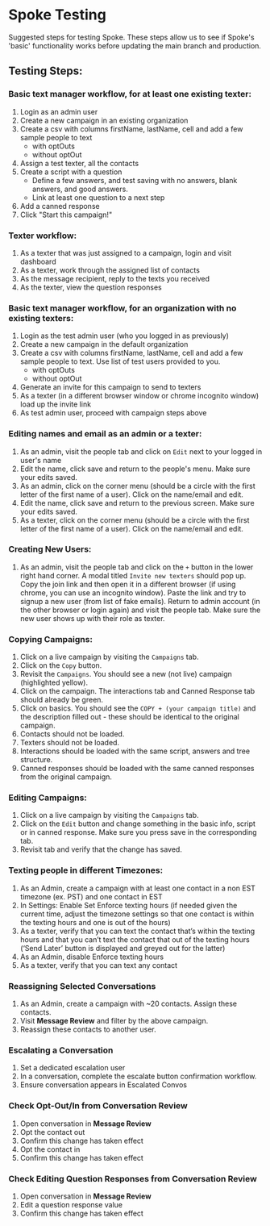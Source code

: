 # Spoke Testing

Suggested steps for testing Spoke. These steps allow us to see if Spoke's 'basic' functionality works before updating the main branch and production.

## Testing Steps:

### Basic text manager workflow, for at least one existing texter:

1. Login as an admin user
2. Create a new campaign in an existing organization
3. Create a csv with columns firstName, lastName, cell and add a few sample people to text
   - with optOuts
   - without optOut
4. Assign a test texter, all the contacts
5. Create a script with a question
   - Define a few answers, and test saving with no answers, blank answers, and good answers.
   - Link at least one question to a next step
6. Add a canned response
7. Click "Start this campaign!"

### Texter workflow:

1. As a texter that was just assigned to a campaign, login and visit dashboard
2. As a texter, work through the assigned list of contacts
3. As the message recipient, reply to the texts you received
4. As the texter, view the question responses

### Basic text manager workflow, for an organization with no existing texters:

1. Login as the test admin user (who you logged in as previously)
2. Create a new campaign in the default organization
3. Create a csv with columns firstName, lastName, cell and add a few sample people to text. Use list of test users provided to you.
   - with optOuts
   - without optOut
4. Generate an invite for this campaign to send to texters
5. As a texter (in a different browser window or chrome incognito window) load up the invite link
6. As test admin user, proceed with campaign steps above

### Editing names and email as an admin or a texter:

1. As an admin, visit the people tab and click on `Edit` next to your logged in user's name
2. Edit the name, click save and return to the people's menu. Make sure your edits saved.
3. As an admin, click on the corner menu (should be a circle with the first letter of the first name of a user). Click on the name/email and edit.
4. Edit the name, click save and return to the previous screen. Make sure your edits saved.
5. As a texter, click on the corner menu (should be a circle with the first letter of the first name of a user). Click on the name/email and edit.

### Creating New Users:

1. As an admin, visit the people tab and click on the `+` button in the lower right hand corner. A modal titled `Invite new texters` should pop up. Copy the join link and then open it in a different browser (if using chrome, you can use an incognito window). Paste the link and try to signup a new user (from list of fake emails). Return to admin account (in the other browser or login again) and visit the people tab. Make sure the new user shows up with their role as texter.

### Copying Campaigns:

1. Click on a live campaign by visiting the `Campaigns` tab.
2. Click on the `Copy` button.
3. Revisit the `Campaigns`. You should see a new (not live) campaign (highlighted yellow).
4. Click on the campaign. The interactions tab and Canned Response tab should already be green.
5. Click on basics. You should see the `COPY + (your campaign title)` and the description filled out - these should be identical to the original campaign.
6. Contacts should not be loaded.
7. Texters should not be loaded.
8. Interactions should be loaded with the same script, answers and tree structure.
9. Canned responses should be loaded with the same canned responses from the original campaign.

### Editing Campaigns:

1. Click on a live campaign by visiting the `Campaigns` tab.
2. Click on the `Edit` button and change something in the basic info, script or in canned response. Make sure you press save in the corresponding tab.
3. Revisit tab and verify that the change has saved.

### Texting people in different Timezones:

1. As an Admin, create a campaign with at least one contact in a non EST timezone (ex. PST) and one contact in EST
2. In Settings: Enable Set Enforce texting hours (if needed given the current time, adjust the timezone settings so that one contact is within the texting hours and one is out of the hours)
3. As a texter, verify that you can text the contact that’s within the texting hours and that you can’t text the contact that out of the texting hours (‘Send Later’ button is displayed and greyed out for the latter)
4. As an Admin, disable Enforce texting hours
5. As a texter, verify that you can text any contact

### Reassigning Selected Conversations

1. As an Admin, create a campaign with ~20 contacts. Assign these contacts.
2. Visit **Message Review** and filter by the above campaign.
3. Reassign these contacts to another user.

### Escalating a Conversation

1. Set a dedicated escalation user
2. In a conversation, complete the escalate button confirmation workflow.
3. Ensure conversation appears in Escalated Convos

### Check Opt-Out/In from Conversation Review

1. Open conversation in **Message Review**
2. Opt the contact out
3. Confirm this change has taken effect
4. Opt the contact in
5. Confirm this change has taken effect

### Check Editing Question Responses from Conversation Review

1. Open conversation in **Message Review**
2. Edit a question response value
3. Confirm this change has taken effect
